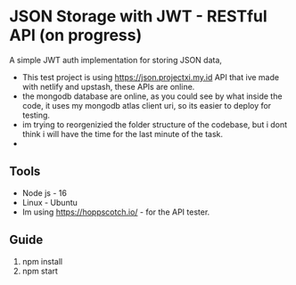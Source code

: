 # JSON Storage with JWT - RESTful API (on progress)
A simple JWT auth implementation for storing JSON data, 

- This test project is using https://json.projectxi.my.id API that ive made with netlify and upstash, these APIs are online.
- the mongodb database are online, as you could see by what inside the code, it uses my mongodb atlas client uri, so its easier to deploy for testing.
- im trying to reorgenizied the folder structure of the codebase, but i dont think i will have the time for the last minute of the task.
- 
## Tools 
- Node js - 16
- Linux - Ubuntu
- Im using https://hoppscotch.io/ - for the API tester.

## Guide
1. npm install
2. npm start
